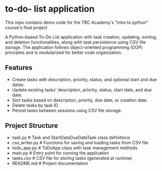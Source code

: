 # to-do- list application
This repo contains demo code for the TBC Academy's "intro to python" course's final project

A Python-based To-Do List application with task creation, updating, sorting, and deletion functionalities, along with task persistence using CSV file storage. The application follows object-oriented programming (OOP) principles and is modularized for better code organization.

## Features

- Create tasks with description, priority, status, and optional start and due dates.
- Update existing tasks' description, priority, status, start date, and due date.
- Sort tasks based on description, priority, due date, or creation date.
- Delete tasks by task ID.
- Persist tasks between sessions using CSV file storage.

## Project Structure

- task.py # Task and StartDateDueDateTask class definitions
- csv_writer.py # Functions for saving and loading tasks from CSV file
- todo_app.py # ToDoApp class with task management methods
- main.py # Entry point for running the application
- tasks.csv # CSV file for storing tasks (generated at runtime)
- README.md # Project documentation


